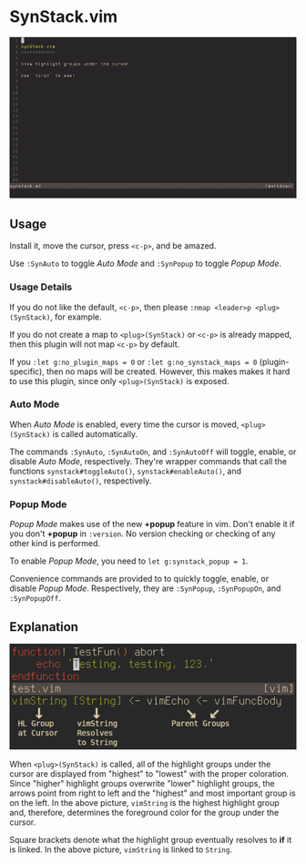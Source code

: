 # SynStack.vim

![SynStack Animated gif][synstack_gif]

## Usage

Install it, move the cursor, press `<c-p>`, and be amazed.

Use `:SynAuto` to toggle *Auto Mode* and `:SynPopup` to toggle *Popup Mode*.

### Usage Details

If you do not like the default, `<c-p>`, then please `:nmap <leader>p
<plug>(SynStack)`, for example.

If you do not  create a map to `<plug>(SynStack)` or `<c-p>` is already mapped,
then this plugin will not map `<c-p>` by default.

If you `:let g:no_plugin_maps = 0` or `:let g:no_synstack_maps = 0`
(plugin-specific), then no maps will be created. However, this makes makes it
hard to use this plugin, since only `<plug>(SynStack)` is exposed.

### Auto Mode

When *Auto Mode* is enabled, every time the cursor is moved, `<plug>(SynStack)`
is called automatically.

The commands `:SynAuto`, `:SynAutoOn`, and `:SynAutoOff` will toggle, enable, or
disable *Auto Mode*, respectively. They're wrapper commands that call the
functions `synstack#toggleAuto()`, `synstack#enableAuto()`, and
`synstack#disableAuto()`, respectively.

### Popup Mode

*Popup Mode* makes use of the new **+popup** feature in vim. Don't enable it if
you don't **+popup** in `:version`. No version checking or checking of any other
kind is performed.

To enable *Popup Mode*, you need to `let g:synstack_popup = 1`.

Convenience commands are provided to to quickly toggle, enable, or disable
*Popup Mode*. Respectively, they are `:SynPopup`, `:SynPopupOn`, and
`:SynPopupOff`.

## Explanation

![SynStack Screenshot with Explanation][synstack_screenshot]

When `<plug>(SynStack)` is called, all of the highlight groups under the cursor
are displayed from "highest" to "lowest" with the proper coloration. Since
"higher" highlight groups overwrite "lower" highlight groups, the arrows point
from right to left and the "highest" and most important group is on the left. In
the above picture, `vimString` is the highest highlight group and, therefore,
determines the foreground color for the group under the cursor.

Square brackets denote what the highlight group eventually resolves to **if** it
is linked. In the above picture, `vimString` is linked to `String`.

[synstack_gif]:https://raw.githubusercontent.com/dylnmc/i/master/synstack.gif
[synstack_screenshot]:https://raw.githubusercontent.com/dylnmc/i/master/synstack.png

